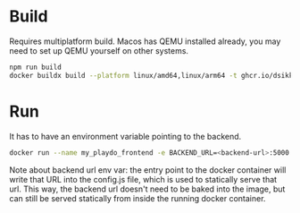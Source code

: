 # Build

Requires multiplatform build. Macos has QEMU installed already, you may need to set up QEMU yourself on other systems.

```bash
npm run build
docker buildx build --platform linux/amd64,linux/arm64 -t ghcr.io/dsikkema/playdo-frontend:latest -t ghcr.io/dsikkema/playdo-frontend:<latest version number> --push .
```

# Run

It has to have an environment variable pointing to the backend.

```bash
docker run --name my_playdo_frontend -e BACKEND_URL=<backend-url>:5000 -d -p 80:80   ghcr.io/dsikkema/playdo-frontend:latest
```

Note about backend url env var: the entry point to the docker container will write that URL into the config.js file, which is used to statically serve
that url. This way, the backend url doesn't need to be baked into the image, but can still be served statically from inside the running docker container.
